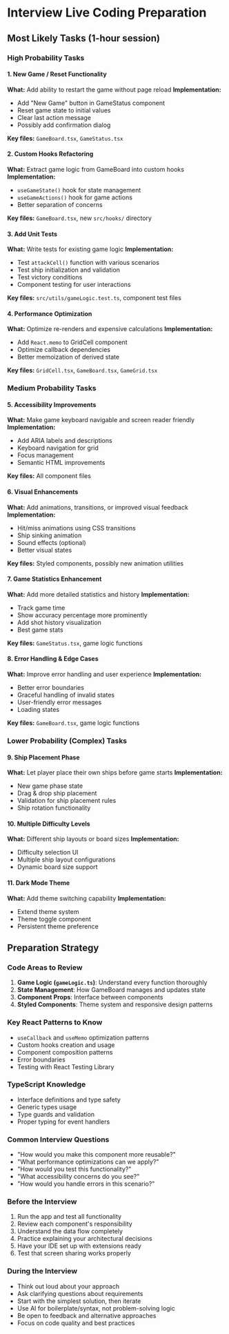 # Interview Live Coding Preparation

## Most Likely Tasks (1-hour session)

### High Probability Tasks

#### 1. New Game / Reset Functionality
**What:** Add ability to restart the game without page reload
**Implementation:**
- Add "New Game" button in GameStatus component
- Reset game state to initial values
- Clear last action message
- Possibly add confirmation dialog

**Key files:** `GameBoard.tsx`, `GameStatus.tsx`

#### 2. Custom Hooks Refactoring
**What:** Extract game logic from GameBoard into custom hooks
**Implementation:**
- `useGameState()` hook for state management
- `useGameActions()` hook for game actions
- Better separation of concerns

**Key files:** `GameBoard.tsx`, new `src/hooks/` directory

#### 3. Add Unit Tests
**What:** Write tests for existing game logic
**Implementation:**
- Test `attackCell()` function with various scenarios
- Test ship initialization and validation
- Test victory conditions
- Component testing for user interactions

**Key files:** `src/utils/gameLogic.test.ts`, component test files

#### 4. Performance Optimization
**What:** Optimize re-renders and expensive calculations
**Implementation:**
- Add `React.memo` to GridCell component
- Optimize callback dependencies
- Better memoization of derived state

**Key files:** `GridCell.tsx`, `GameBoard.tsx`, `GameGrid.tsx`

### Medium Probability Tasks

#### 5. Accessibility Improvements
**What:** Make game keyboard navigable and screen reader friendly
**Implementation:**
- Add ARIA labels and descriptions
- Keyboard navigation for grid
- Focus management
- Semantic HTML improvements

**Key files:** All component files

#### 6. Visual Enhancements
**What:** Add animations, transitions, or improved visual feedback
**Implementation:**
- Hit/miss animations using CSS transitions
- Ship sinking animation
- Sound effects (optional)
- Better visual states

**Key files:** Styled components, possibly new animation utilities

#### 7. Game Statistics Enhancement
**What:** Add more detailed statistics and history
**Implementation:**
- Track game time
- Show accuracy percentage more prominently  
- Add shot history visualization
- Best game stats

**Key files:** `GameStatus.tsx`, game logic functions

#### 8. Error Handling & Edge Cases
**What:** Improve error handling and user experience
**Implementation:**
- Better error boundaries
- Graceful handling of invalid states
- User-friendly error messages
- Loading states

**Key files:** `GameBoard.tsx`, game logic functions

### Lower Probability (Complex) Tasks

#### 9. Ship Placement Phase
**What:** Let player place their own ships before game starts
**Implementation:**
- New game phase state
- Drag & drop ship placement
- Validation for ship placement rules
- Ship rotation functionality

#### 10. Multiple Difficulty Levels
**What:** Different ship layouts or board sizes
**Implementation:**
- Difficulty selection UI
- Multiple ship layout configurations
- Dynamic board size support

#### 11. Dark Mode Theme
**What:** Add theme switching capability
**Implementation:**
- Extend theme system
- Theme toggle component
- Persistent theme preference

## Preparation Strategy

### Code Areas to Review
1. **Game Logic (`gameLogic.ts`)**: Understand every function thoroughly
2. **State Management**: How GameBoard manages and updates state  
3. **Component Props**: Interface between components
4. **Styled Components**: Theme system and responsive design patterns

### Key React Patterns to Know
- `useCallback` and `useMemo` optimization patterns
- Custom hooks creation and usage
- Component composition patterns
- Error boundaries
- Testing with React Testing Library

### TypeScript Knowledge
- Interface definitions and type safety
- Generic types usage
- Type guards and validation
- Proper typing for event handlers

### Common Interview Questions
- "How would you make this component more reusable?"
- "What performance optimizations can we apply?"
- "How would you test this functionality?"
- "What accessibility concerns do you see?"
- "How would you handle errors in this scenario?"

### Before the Interview
1. Run the app and test all functionality
2. Review each component's responsibility
3. Understand the data flow completely
4. Practice explaining your architectural decisions
5. Have your IDE set up with extensions ready
6. Test that screen sharing works properly

### During the Interview
- Think out loud about your approach
- Ask clarifying questions about requirements
- Start with the simplest solution, then iterate
- Use AI for boilerplate/syntax, not problem-solving logic
- Be open to feedback and alternative approaches
- Focus on code quality and best practices